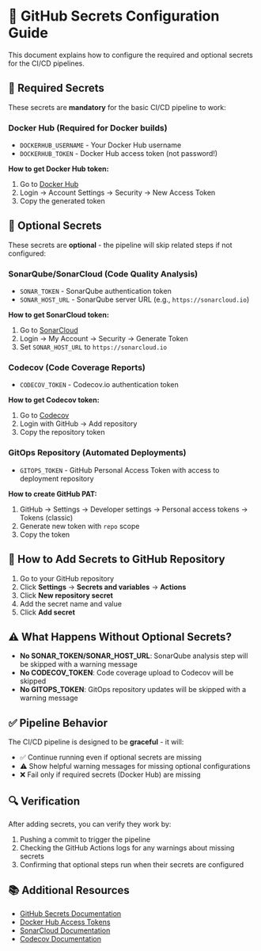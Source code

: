 # 🔐 GitHub Secrets Configuration Guide

This document explains how to configure the required and optional secrets for the CI/CD pipelines.

## 🚀 Required Secrets

These secrets are **mandatory** for the basic CI/CD pipeline to work:

### Docker Hub (Required for Docker builds)
- `DOCKERHUB_USERNAME` - Your Docker Hub username
- `DOCKERHUB_TOKEN` - Docker Hub access token (not password!)

**How to get Docker Hub token:**
1. Go to [Docker Hub](https://hub.docker.com/)
2. Login → Account Settings → Security → New Access Token
3. Copy the generated token

## 🔧 Optional Secrets

These secrets are **optional** - the pipeline will skip related steps if not configured:

### SonarQube/SonarCloud (Code Quality Analysis)
- `SONAR_TOKEN` - SonarQube authentication token
- `SONAR_HOST_URL` - SonarQube server URL (e.g., `https://sonarcloud.io`)

**How to get SonarCloud token:**
1. Go to [SonarCloud](https://sonarcloud.io/)
2. Login → My Account → Security → Generate Token
3. Set `SONAR_HOST_URL` to `https://sonarcloud.io`

### Codecov (Code Coverage Reports)
- `CODECOV_TOKEN` - Codecov.io authentication token

**How to get Codecov token:**
1. Go to [Codecov](https://codecov.io/)
2. Login with GitHub → Add repository
3. Copy the repository token

### GitOps Repository (Automated Deployments)
- `GITOPS_TOKEN` - GitHub Personal Access Token with access to deployment repository

**How to create GitHub PAT:**
1. GitHub → Settings → Developer settings → Personal access tokens → Tokens (classic)
2. Generate new token with `repo` scope
3. Copy the token

## 📝 How to Add Secrets to GitHub Repository

1. Go to your GitHub repository
2. Click **Settings** → **Secrets and variables** → **Actions**
3. Click **New repository secret**
4. Add the secret name and value
5. Click **Add secret**

## ⚠️ What Happens Without Optional Secrets?

- **No SONAR_TOKEN/SONAR_HOST_URL**: SonarQube analysis step will be skipped with a warning message
- **No CODECOV_TOKEN**: Code coverage upload to Codecov will be skipped
- **No GITOPS_TOKEN**: GitOps repository updates will be skipped with a warning message

## ✅ Pipeline Behavior

The CI/CD pipeline is designed to be **graceful** - it will:
- ✅ Continue running even if optional secrets are missing
- ⚠️ Show helpful warning messages for missing optional configurations
- ❌ Fail only if required secrets (Docker Hub) are missing

## 🔍 Verification

After adding secrets, you can verify they work by:
1. Pushing a commit to trigger the pipeline
2. Checking the GitHub Actions logs for any warnings about missing secrets
3. Confirming that optional steps run when their secrets are configured

## 📚 Additional Resources

- [GitHub Secrets Documentation](https://docs.github.com/en/actions/security-guides/encrypted-secrets)
- [Docker Hub Access Tokens](https://docs.docker.com/docker-hub/access-tokens/)
- [SonarCloud Documentation](https://docs.sonarcloud.io/)
- [Codecov Documentation](https://docs.codecov.com/)